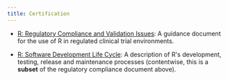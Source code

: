 ```yaml
---
title: Certification
---
```


* [R: Regulatory Compliance and Validation Issues](doc/R-FDA.pdf): 
  A guidance document for the use of R in regulated clinical trial environments.

* [R: Software Development Life Cycle](doc/R-SDLC.pdf)\:
  A description of R's development, testing, release and maintenance processes
  (contentwise, this is a **subset** of the regulatory compliance document 
  above).

